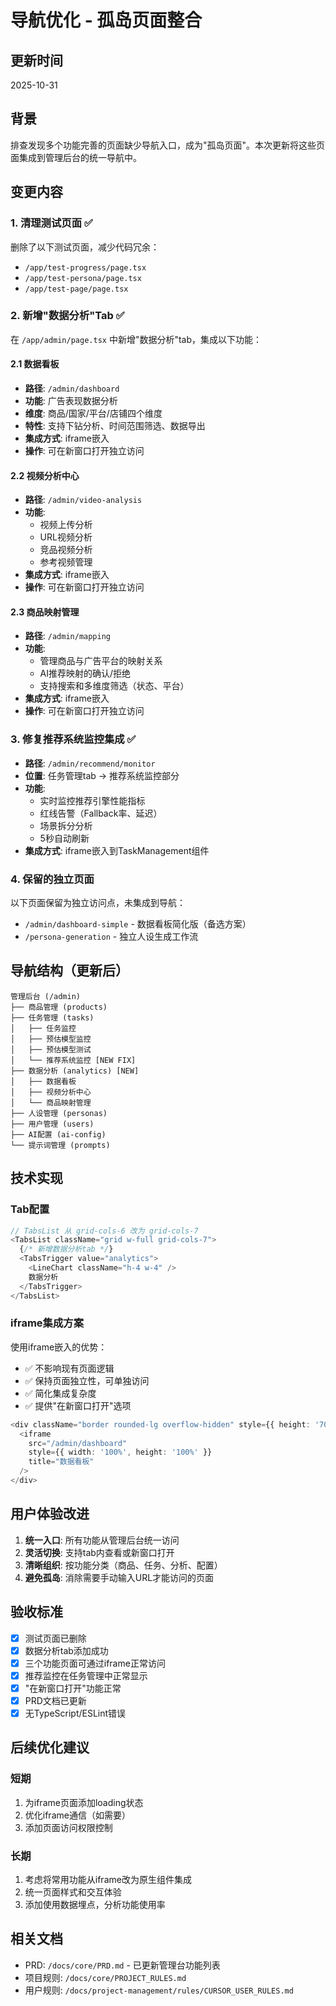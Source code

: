 # 导航优化 - 孤岛页面整合

## 更新时间
2025-10-31

## 背景
排查发现多个功能完善的页面缺少导航入口，成为"孤岛页面"。本次更新将这些页面集成到管理后台的统一导航中。

## 变更内容

### 1. 清理测试页面 ✅
删除了以下测试页面，减少代码冗余：
- `/app/test-progress/page.tsx`
- `/app/test-persona/page.tsx`
- `/app/test-page/page.tsx`

### 2. 新增"数据分析"Tab ✅
在 `/app/admin/page.tsx` 中新增"数据分析"tab，集成以下功能：

#### 2.1 数据看板
- **路径**: `/admin/dashboard`
- **功能**: 广告表现数据分析
- **维度**: 商品/国家/平台/店铺四个维度
- **特性**: 支持下钻分析、时间范围筛选、数据导出
- **集成方式**: iframe嵌入
- **操作**: 可在新窗口打开独立访问

#### 2.2 视频分析中心
- **路径**: `/admin/video-analysis`
- **功能**: 
  - 视频上传分析
  - URL视频分析
  - 竞品视频分析
  - 参考视频管理
- **集成方式**: iframe嵌入
- **操作**: 可在新窗口打开独立访问

#### 2.3 商品映射管理
- **路径**: `/admin/mapping`
- **功能**: 
  - 管理商品与广告平台的映射关系
  - AI推荐映射的确认/拒绝
  - 支持搜索和多维度筛选（状态、平台）
- **集成方式**: iframe嵌入
- **操作**: 可在新窗口打开独立访问

### 3. 修复推荐系统监控集成 ✅
- **路径**: `/admin/recommend/monitor`
- **位置**: 任务管理tab → 推荐系统监控部分
- **功能**: 
  - 实时监控推荐引擎性能指标
  - 红线告警（Fallback率、延迟）
  - 场景拆分分析
  - 5秒自动刷新
- **集成方式**: iframe嵌入到TaskManagement组件

### 4. 保留的独立页面
以下页面保留为独立访问点，未集成到导航：
- `/admin/dashboard-simple` - 数据看板简化版（备选方案）
- `/persona-generation` - 独立人设生成工作流

## 导航结构（更新后）

```
管理后台 (/admin)
├── 商品管理 (products)
├── 任务管理 (tasks)
│   ├── 任务监控
│   ├── 预估模型监控
│   ├── 预估模型测试
│   └── 推荐系统监控 [NEW FIX]
├── 数据分析 (analytics) [NEW]
│   ├── 数据看板
│   ├── 视频分析中心
│   └── 商品映射管理
├── 人设管理 (personas)
├── 用户管理 (users)
├── AI配置 (ai-config)
└── 提示词管理 (prompts)
```

## 技术实现

### Tab配置
```typescript
// TabsList 从 grid-cols-6 改为 grid-cols-7
<TabsList className="grid w-full grid-cols-7">
  {/* 新增数据分析tab */}
  <TabsTrigger value="analytics">
    <LineChart className="h-4 w-4" />
    数据分析
  </TabsTrigger>
</TabsList>
```

### iframe集成方案
使用iframe嵌入的优势：
- ✅ 不影响现有页面逻辑
- ✅ 保持页面独立性，可单独访问
- ✅ 简化集成复杂度
- ✅ 提供"在新窗口打开"选项

```typescript
<div className="border rounded-lg overflow-hidden" style={{ height: '70vh' }}>
  <iframe
    src="/admin/dashboard"
    style={{ width: '100%', height: '100%' }}
    title="数据看板"
  />
</div>
```

## 用户体验改进
1. **统一入口**: 所有功能从管理后台统一访问
2. **灵活切换**: 支持tab内查看或新窗口打开
3. **清晰组织**: 按功能分类（商品、任务、分析、配置）
4. **避免孤岛**: 消除需要手动输入URL才能访问的页面

## 验收标准
- [x] 测试页面已删除
- [x] 数据分析tab添加成功
- [x] 三个功能页面可通过iframe正常访问
- [x] 推荐监控在任务管理中正常显示
- [x] "在新窗口打开"功能正常
- [x] PRD文档已更新
- [x] 无TypeScript/ESLint错误

## 后续优化建议

### 短期
1. 为iframe页面添加loading状态
2. 优化iframe通信（如需要）
3. 添加页面访问权限控制

### 长期
1. 考虑将常用功能从iframe改为原生组件集成
2. 统一页面样式和交互体验
3. 添加使用数据埋点，分析功能使用率

## 相关文档
- PRD: `/docs/core/PRD.md` - 已更新管理台功能列表
- 项目规则: `/docs/core/PROJECT_RULES.md`
- 用户规则: `/docs/project-management/rules/CURSOR_USER_RULES.md`

